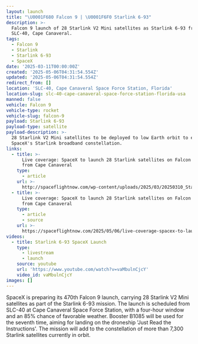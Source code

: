 ```yaml
---
layout: launch
title: "\U0001F680 Falcon 9 | \U0001F6F0 Starlink 6-93"
description: >-
  Falcon 9 launch of 28 Starlink V2 Mini satellites as Starlink 6-93 from
  SLC-40, Cape Canaveral.
tags:
  - Falcon 9
  - Starlink
  - Starlink 6-93
  - SpaceX
date: '2025-03-11T00:00:00Z'
created: '2025-05-06T04:31:54.554Z'
updated: '2025-05-06T04:31:54.554Z'
redirect_from: []
location: 'SLC-40, Cape Canaveral Space Force Station, Florida'
location-slug: slc-40-cape-canaveral-space-force-station-florida-usa
manned: false
vehicle: Falcon 9
vehicle-type: rocket
vehicle-slug: falcon-9
payload: Starlink 6-93
payload-type: satellite
payload-description: >-
  28 Starlink V2 Mini satellites to be deployed to low Earth orbit to expand
  SpaceX's Starlink broadband constellation.
links:
  - title: >-
      Live coverage: SpaceX to launch 28 Starlink satellites on Falcon 9 rocket
      from Cape Canaveral
    type:
      - article
    url: >-
      http://spaceflightnow.com/wp-content/uploads/2025/03/20250310_Starlink_12-21_prelaunch.jpeg
  - title: >-
      Live coverage: SpaceX to launch 28 Starlink satellites on Falcon 9 rocket
      from Cape Canaveral
    type:
      - article
      - source
    url: >-
      https://spaceflightnow.com/2025/05/06/live-coverage-spacex-to-launch-28-starlink-satellites-on-falcon-9-rocket-from-cape-canaveral-4/
videos:
  - title: Starlink 6-93 SpaceX Launch
    type:
      - livestream
      - launch
    source: youtube
    url: 'https://www.youtube.com/watch?v=vaMbulnCjcY'
    video_id: vaMbulnCjcY
images: []
---
```

SpaceX is preparing its 470th Falcon 9 launch, carrying 28 Starlink V2 Mini satellites as part of the Starlink 6-93 mission. The launch is scheduled from SLC-40 at Cape Canaveral Space Force Station, with a four-hour window and an 85% chance of favorable weather. Booster B1085 will be used for the seventh time, aiming for landing on the droneship 'Just Read the Instructions'. The mission will add to the constellation of more than 7,300 Starlink satellites currently in orbit.
